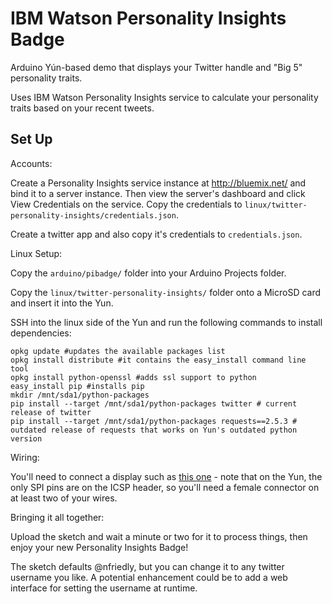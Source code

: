 IBM Watson Personality Insights Badge
=====================================

Arduino Yún-based demo that displays your Twitter handle and "Big 5" personality traits.

Uses IBM Watson Personality Insights service to calculate your personality traits based on
your recent tweets.

Set Up
------

Accounts:

Create a Personality Insights service instance at http://bluemix.net/ and bind it to a 
server instance. Then view the server's dashboard and click View Credentials on the service.
Copy the credentials to `linux/twitter-personality-insights/credentials.json`.

Create a twitter app and also copy it's credentials to `credentials.json`.

Linux Setup:

Copy the `arduino/pibadge/` folder into your Arduino Projects folder.

Copy the `linux/twitter-personality-insights/` folder onto a MicroSD card and insert it into the Yun.

SSH into the linux side of the Yun and run the following commands to install dependencies:

```
opkg update #updates the available packages list
opkg install distribute #it contains the easy_install command line tool
opkg install python-openssl #adds ssl support to python
easy_install pip #installs pip
mkdir /mnt/sda1/python-packages
pip install --target /mnt/sda1/python-packages twitter # current release of twitter
pip install --target /mnt/sda1/python-packages requests==2.5.3 # outdated release of requests that works on Yun's outdated python version
```

Wiring:

You'll need to connect a display such as [this one](https://www.adafruit.com/products/358) - 
note that on the Yun, the only SPI pins are on the ICSP header, so you'll need a female 
connector on at least two of your wires.

Bringing it all together: 

Upload the sketch and wait a minute or two for it to process things, then enjoy your new
Personality Insights Badge!

The sketch defaults @nfriedly, but you can change it to any twitter username you like. A 
potential enhancement could be to add a web interface for setting the username at runtime.